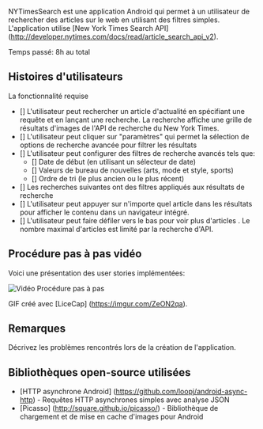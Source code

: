  NYTimesSearch est une application Android qui permet à un utilisateur de rechercher des articles sur le web en utilisant des filtres simples. L'application utilise [New York Times Search API] (http://developer.nytimes.com/docs/read/article_search_api_v2).

Temps passé:  8h au total

## Histoires d'utilisateurs

La fonctionnalité requise 

* [] L'utilisateur peut rechercher un article d'actualité  en spécifiant une requête et en lançant une recherche. La recherche affiche une grille de résultats d'images de l'API de recherche du New York Times.
* [] L'utilisateur peut cliquer sur "paramètres" qui permet la sélection de options de recherche avancée  pour filtrer les résultats
* [] L'utilisateur peut configurer des filtres de recherche avancés tels que:
  * [] Date de début (en utilisant un sélecteur de date)
  * [] Valeurs de bureau de nouvelles (arts, mode et style, sports)
  * [] Ordre de tri (le plus ancien ou le plus récent)
* [] Les recherches suivantes ont des filtres appliqués aux résultats de recherche
* [] L'utilisateur peut appuyer sur n'importe quel article dans les résultats pour afficher le contenu dans un navigateur intégré.
* [] L'utilisateur peut  faire défiler vers le bas pour voir plus d'articles . Le nombre maximal d'articles est limité par la recherche d'API.



## Procédure pas à pas vidéo

Voici une présentation des user stories implémentées:

<img src = 'https://imgur.com/539693e1-91cb-4d9c-9080-9614324a0aca/file.gif' title = 'Vidéo Procédure pas à pas' width = '' alt = 'Vidéo Procédure pas à pas' />

GIF créé avec [LiceCap] (https://imgur.com/ZeON2qa).

## Remarques

Décrivez les problèmes rencontrés lors de la création de l'application.

## Bibliothèques open-source utilisées

- [HTTP asynchrone Android] (https://github.com/loopj/android-async-http) - Requêtes HTTP asynchrones simples avec analyse JSON
- [Picasso] (http://square.github.io/picasso/) - Bibliothèque de chargement et de mise en cache d'images pour Android



